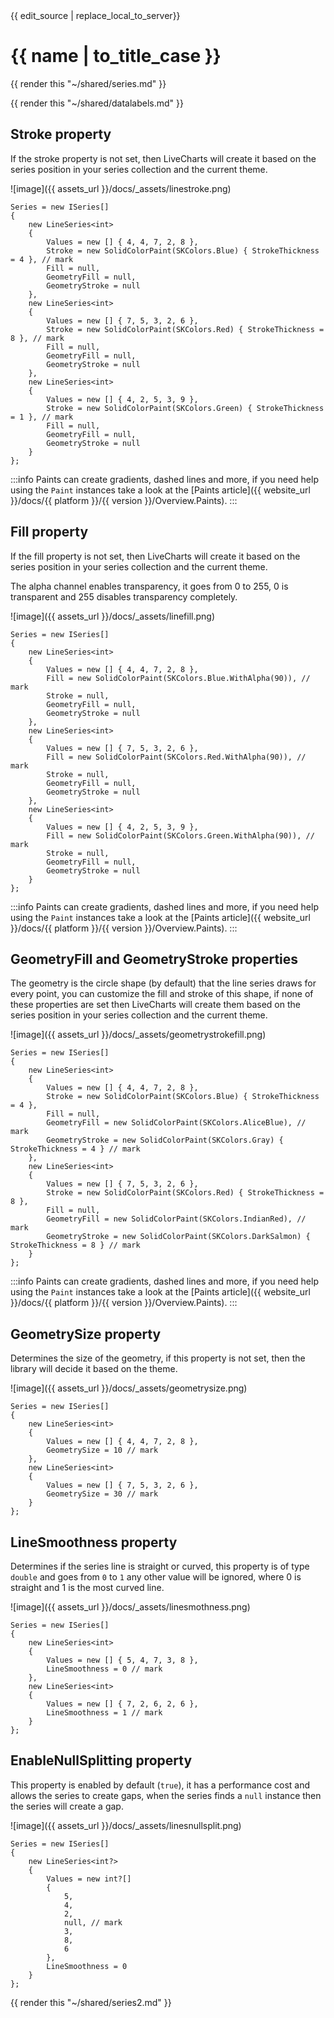 <div id="edit-this-article-source">
    {{ edit_source | replace_local_to_server}}
</div>

# {{ name | to_title_case }}

{{ render this "~/shared/series.md" }}

{{ render this "~/shared/datalabels.md" }}

## Stroke property

If the stroke property is not set, then LiveCharts will create it based on the series position in your series collection
and the current theme.

![image]({{ assets_url }}/docs/_assets/linestroke.png)

<pre><code>Series = new ISeries[]
{
    new LineSeries&lt;int>
    {
        Values = new [] { 4, 4, 7, 2, 8 },
        Stroke = new SolidColorPaint(SKColors.Blue) { StrokeThickness = 4 }, // mark
        Fill = null,
        GeometryFill = null,
        GeometryStroke = null
    },
    new LineSeries&lt;int>
    {
        Values = new [] { 7, 5, 3, 2, 6 },
        Stroke = new SolidColorPaint(SKColors.Red) { StrokeThickness = 8 }, // mark
        Fill = null,
        GeometryFill = null,
        GeometryStroke = null
    },
    new LineSeries&lt;int>
    {
        Values = new [] { 4, 2, 5, 3, 9 },
        Stroke = new SolidColorPaint(SKColors.Green) { StrokeThickness = 1 }, // mark
        Fill = null,
        GeometryFill = null,
        GeometryStroke = null
    }
};</code></pre>

:::info
Paints can create gradients, dashed lines and more, if you need help using the `Paint` instances take 
a look at the [Paints article]({{ website_url }}/docs/{{ platform }}/{{ version }}/Overview.Paints).
:::

## Fill property

If the fill property is not set, then LiveCharts will create it based on the series position in your series collection
and the current theme.

The alpha channel enables transparency, it goes from 0 to 255, 0 is transparent and 255 disables transparency completely.

![image]({{ assets_url }}/docs/_assets/linefill.png)

<pre><code>Series = new ISeries[]
{
    new LineSeries&lt;int>
    {
        Values = new [] { 4, 4, 7, 2, 8 },
        Fill = new SolidColorPaint(SKColors.Blue.WithAlpha(90)), // mark
        Stroke = null,
        GeometryFill = null,
        GeometryStroke = null
    },
    new LineSeries&lt;int>
    {
        Values = new [] { 7, 5, 3, 2, 6 },
        Fill = new SolidColorPaint(SKColors.Red.WithAlpha(90)), // mark
        Stroke = null,
        GeometryFill = null,
        GeometryStroke = null
    },
    new LineSeries&lt;int>
    {
        Values = new [] { 4, 2, 5, 3, 9 },
        Fill = new SolidColorPaint(SKColors.Green.WithAlpha(90)), // mark
        Stroke = null,
        GeometryFill = null,
        GeometryStroke = null
    }
};</code></pre>

:::info
Paints can create gradients, dashed lines and more, if you need help using the `Paint` instances take 
a look at the [Paints article]({{ website_url }}/docs/{{ platform }}/{{ version }}/Overview.Paints).
:::

## GeometryFill and GeometryStroke properties

The geometry is the circle shape (by default) that the line series draws for every point, you can customize
the fill and stroke of this shape, if none of these properties are set then LiveCharts will create them based on 
the series position in your series collection and the current theme.

![image]({{ assets_url }}/docs/_assets/geometrystrokefill.png)

<pre><code>Series = new ISeries[]
{
    new LineSeries&lt;int>
    {
        Values = new [] { 4, 4, 7, 2, 8 },
        Stroke = new SolidColorPaint(SKColors.Blue) { StrokeThickness = 4 },
        Fill = null,
        GeometryFill = new SolidColorPaint(SKColors.AliceBlue), // mark
        GeometryStroke = new SolidColorPaint(SKColors.Gray) { StrokeThickness = 4 } // mark
    },
    new LineSeries&lt;int>
    {
        Values = new [] { 7, 5, 3, 2, 6 },
        Stroke = new SolidColorPaint(SKColors.Red) { StrokeThickness = 8 },
        Fill = null,
        GeometryFill = new SolidColorPaint(SKColors.IndianRed), // mark
        GeometryStroke = new SolidColorPaint(SKColors.DarkSalmon) { StrokeThickness = 8 } // mark
    }
};</code></pre>

:::info
Paints can create gradients, dashed lines and more, if you need help using the `Paint` instances take 
a look at the [Paints article]({{ website_url }}/docs/{{ platform }}/{{ version }}/Overview.Paints).
:::

## GeometrySize property

Determines the size of the geometry, if this property is not set, then the library will decide it based on the theme.

![image]({{ assets_url }}/docs/_assets/geometrysize.png)

<pre><code>Series = new ISeries[]
{
    new LineSeries&lt;int>
    {
        Values = new [] { 4, 4, 7, 2, 8 },
        GeometrySize = 10 // mark
    },
    new LineSeries&lt;int>
    {
        Values = new [] { 7, 5, 3, 2, 6 },
        GeometrySize = 30 // mark
    }
};</code></pre>

## LineSmoothness property

Determines if the series line is straight or curved, this property is of type `double` and goes from `0` to `1` any other
value will be ignored, where 0 is straight and 1 is the most curved line.

![image]({{ assets_url }}/docs/_assets/linesmothness.png)

<pre><code>Series = new ISeries[]
{
    new LineSeries&lt;int>
    {
        Values = new [] { 5, 4, 7, 3, 8 },
        LineSmoothness = 0 // mark
    },
    new LineSeries&lt;int>
    {
        Values = new [] { 7, 2, 6, 2, 6 },
        LineSmoothness = 1 // mark
    }
};</code></pre>

## EnableNullSplitting property

This property is enabled by default (`true`), it has a performance cost and allows the series to create gaps, when the
series finds a `null` instance then the series will create a gap.

![image]({{ assets_url }}/docs/_assets/linesnullsplit.png)

<pre><code>Series = new ISeries[]
{
    new LineSeries&lt;int?>
    {
        Values = new int?[] 
        { 
            5, 
            4, 
            2, 
            null, // mark
            3, 
            8, 
            6 
        },
        LineSmoothness = 0
    }
};</code></pre>

{{ render this "~/shared/series2.md" }}